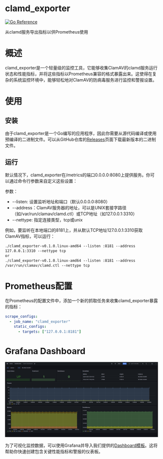 # clamd_exporter

[![Go Reference](https://pkg.go.dev/badge/github.com/hq0101/clamd_exporter.svg)](https://pkg.go.dev/github.com/hq0101/clamd_exporter)

从clamd服务导出指标以供Prometheus使用


# 概述

clamd_exporter是一个轻量级的监控工具，它能够收集ClamAV的clamd服务运行状态和性能指标，并将这些指标以Prometheus兼容的格式暴露出来。这使得在复杂的系统监控环境中，能够轻松地对ClamAV的防病毒服务进行监控和警报设置。


# 使用

## 安装

由于clamd_exporter是一个Go编写的应用程序，因此你需要从源代码编译或使用预编译的二进制文件。可以从GitHub仓库的[Releases](https://github.com/hq0101/clamd_exporter/releases)页面下载最新版本的二进制文件。

## 运行

默认情况下，clamd_exporter在/metrics的端口0.0.0.0:8080上提供服务。你可以通过命令行参数来自定义这些设置：

参数：
- --listen: 设置监听地址和端口（默认0.0.0.0:8080）
- --address：ClamAV服务器的地址，可以是UNIX套接字路径（如/var/run/clamav/clamd.ctl）或TCP地址（如127.0.0.1:3310）
- --nettype: 指定连接类型，tcp或unix

例如，要监听在本地端口的8181上，并从默认TCP地址127.0.0.1:3310获取ClamAV指标，可以运行：
```shell
./clamd_exporter-v0.1.0.linux-amd64 --listen :8181 --address 127.0.0.1:3310 --nettype tcp
or
./clamd_exporter-v0.1.0.linux-amd64 --listen :8181 --address /var/run/clamav/clamd.ctl --nettype tcp
```

# Prometheus配置

在Prometheus的配置文件中，添加一个新的抓取任务来收集clamd_exporter暴露的指标：

```yaml
scrape_configs:
  - job_name: "clamd_exporter"
    static_configs:
      - targets: ["127.0.0.1:8181"]
```

# Grafana Dashboard

![Dashboard](assets/dashboard.png)

为了可视化监控数据，可以使用Grafana并导入我们提供的[Dashboard模板](https://github.com/hq0101/clamd_exporter/blob/main/assets/ClamdDashboard.json)。这将帮助你快速创建包含关键性能指标和警报的仪表板。


